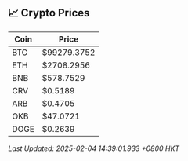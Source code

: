 ## 📈 Crypto Prices

| Coin | Price |
| ---- | ----- |
| BTC | $99279.3752 |
| ETH | $2708.2956 |
| BNB | $578.7529 |
| CRV | $0.5189 |
| ARB | $0.4705 |
| OKB | $47.0721 |
| DOGE | $0.2639 |

_Last Updated: 2025-02-04 14:39:01.933 +0800 HKT_